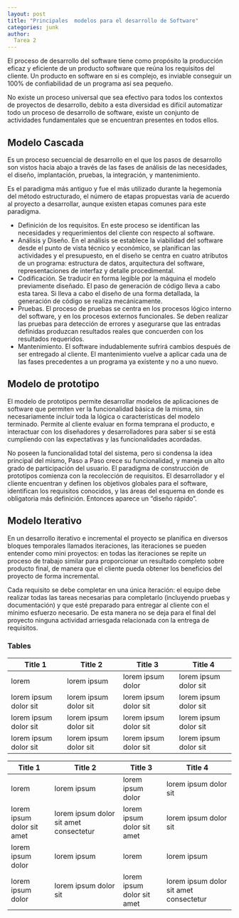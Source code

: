 ```yaml
---
layout: post
title: "Principales  modelos para el desarrollo de Software"
categories: junk
author:
  Tarea 2 
---
```


El proceso de desarrollo del software tiene como propósito la producción eficaz y eficiente de un producto software que reúna los requisitos del cliente. Un producto en software en si es complejo, es inviable conseguir un 100% de confiabilidad de un programa así sea pequeño.

No existe un proceso universal que sea efectivo para todos los contextos de proyectos de desarrollo, debito a esta diversidad es difícil automatizar todo un proceso de desarrollo de software, existe un conjunto de actividades fundamentales que se encuentran presentes en todos ellos.

## Modelo Cascada 

Es un proceso secuencial de desarrollo en el que los pasos de desarrollo son vistos hacia abajo a través de las fases de análisis de las necesidades, el diseño, implantación, pruebas, la integración, y mantenimiento.

Es el paradigma más antiguo y fue el más utilizado durante la hegemonía del método estructurado, el número de etapas propuestas varía de acuerdo al proyecto a desarrollar, aunque existen etapas comunes para este paradigma.

-   Definición de los requisitos. En este proceso se identifican las necesidades y requerimientos del cliente con respecto al software.
-   Análisis y Diseño. En el análisis se establece la viabilidad del software desde el punto de vista técnico y económico, se planifican las actividades y el presupuesto, en el diseño se centra en cuatro atributos de un programa: estructura de datos, arquitectura del software, representaciones de interfaz y detalle procedimental.
-   Codificación. Se traducir en forma legible por la máquina el modelo previamente diseñado. El paso de generación de código lleva a cabo esta tarea. Si lleva a cabo el diseño de una forma detallada, la generación de código se realiza mecánicamente.
-   Pruebas. El proceso de pruebas se centra en los procesos lógico interno del software, y en los procesos externos funcionales.  Se deben realizar las pruebas para detección de errores y asegurarse que las entradas definidas produzcan resultados reales que concuerden con los resultados requeridos.
-   Mantenimiento. El software indudablemente sufrirá cambios después de ser entregado al cliente. El mantenimiento vuelve a aplicar cada una de las fases precedentes a un programa ya existente y no a uno nuevo.

## Modelo de prototipo 

El modelo de prototipos permite desarrollar modelos de aplicaciones de software que permiten ver la funcionalidad básica de la misma, sin necesariamente incluir toda la lógica o características del modelo terminado. Permite al cliente evaluar en forma temprana el producto, e interactuar con los diseñadores y desarrolladores para saber si se está cumpliendo con las expectativas y las funcionalidades acordadas.

No poseen la funcionalidad total del sistema, pero si condensa la idea principal del mismo, Paso a Paso crece su funcionalidad, y maneja un alto grado de participación del usuario. El paradigma de construcción de prototipos comienza con la recolección de requisitos. El desarrollador y el cliente encuentran y definen los objetivos globales para el software, identifican los requisitos conocidos, y las áreas del esquema en donde es obligatoria más definición. Entonces aparece un “diseño rápido”.

##  Modelo Iterativo 

En un desarrollo iterativo e incremental el proyecto se planifica en diversos bloques temporales llamados iteraciones, las iteraciones se pueden entender como mini proyectos: en todas las iteraciones se repite un proceso de trabajo similar para proporcionar un resultado completo sobre producto final, de manera que el cliente pueda obtener los beneficios del proyecto de forma incremental.

Cada requisito se debe completar en una única iteración: el equipo debe realizar todas las tareas necesarias para completarlo (incluyendo pruebas y documentación) y que esté preparado para entregar al cliente con el mínimo esfuerzo necesario. De esta manera no se deja para el final del proyecto ninguna actividad arriesgada relacionada con la entrega de requisitos. 

### Tables

Title 1               | Title 2               | Title 3               | Title 4
--------------------- | --------------------- | --------------------- | ---------------------
lorem                 | lorem ipsum           | lorem ipsum dolor     | lorem ipsum dolor sit
lorem ipsum dolor sit | lorem ipsum dolor sit | lorem ipsum dolor sit | lorem ipsum dolor sit
lorem ipsum dolor sit | lorem ipsum dolor sit | lorem ipsum dolor sit | lorem ipsum dolor sit
lorem ipsum dolor sit | lorem ipsum dolor sit | lorem ipsum dolor sit | lorem ipsum dolor sit


Title 1 | Title 2 | Title 3 | Title 4
--- | --- | --- | ---
lorem | lorem ipsum | lorem ipsum dolor | lorem ipsum dolor sit
lorem ipsum dolor sit amet | lorem ipsum dolor sit amet consectetur | lorem ipsum dolor sit amet | lorem ipsum dolor sit
lorem ipsum dolor | lorem ipsum | lorem | lorem ipsum
lorem ipsum dolor | lorem ipsum dolor sit | lorem ipsum dolor sit amet | lorem ipsum dolor sit amet consectetur
